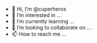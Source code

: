 - 👋 Hi, I’m @cuperheros
- 👀 I’m interested in ...
- 🌱 I’m currently learning ...
- 💞️ I’m looking to collaborate on ...
- 📫 How to reach me ...

<!---
cuperheros/cuperheros is a ✨ special ✨ repository because its `README.md` (this file) appears on your GitHub profile.
You can click the Preview link to take a look at your changes.
--->
